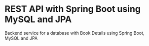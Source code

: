 # REST API with Spring Boot using MySQL and JPA

Backend service for a database with Book Details using Spring Boot, MySQL and JPA